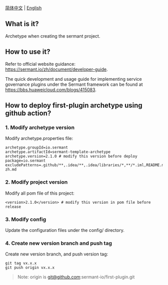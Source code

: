 <div align="left">

[简体中文](README-zh.md) | [English](README.md)
</div>

## What is it?
Archetype when creating the sermant project.

## How to use it?
Refer to official website guidance: https://sermant.io/zh/document/developer-guide.

The quick development and usage guide for implementing service governance plugins under the Sermant framework can be found at https://bbs.huaweicloud.com/blogs/415083.

## How to deploy first-plugin archetype using github action?
### 1. Modify archetype version
Modify archetype.properties file:
```properties
archetype.groupId=io.sermant
archetype.artifactId=sermant-template-archetype
archetype.version=2.1.0 # modify this version before deploy
package=io.sermant
excludePatterns=.github/**,.idea/**,.idea/libraries/*,**/*.iml,README.md,README-zh.md
```

### 2. Modify project version
Modify all pom file of this project:
```
<version>2.1.0</version> # modify this version in pom file before release
```

### 3. Modify config

Update the configuration files under the config/ directory.

### 4. Create new version branch and push tag

Create new version branch, and push version tag:
```shell
git tag vx.x.x
git push origin vx.x.x
```
> Note: origin is git@github.com:sermant-io/first-plugin.git
